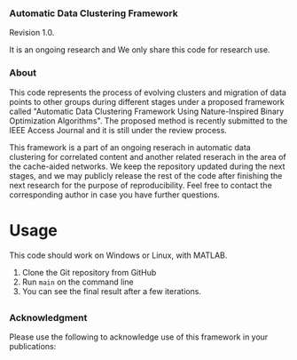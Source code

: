 ### Automatic Data Clustering Framework ###
Revision 1.0. 

It is an ongoing research and We only share this code for research use.

### About ###

This code represents the process of evolving clusters and migration of data points to other groups during different stages under a proposed framework called "Automatic Data Clustering Framework Using Nature-Inspired Binary Optimization Algorithms". The proposed method is recently submitted to the IEEE Access Journal and it is still under the review process.

This framework is a part of an ongoing reserach in automatic data clustering for correlated content and another related reserach in the area of the cache-aided networks.
We keep the repository updated during the next stages, and we may publicly release the rest of the code after finishing the next research for the purpose of reproducibility. Feel free to contact the corresponding author in case you have further questions.

# Usage

This code should work on Windows or Linux, with MATLAB.
1. Clone the Git repository from GitHub
2. Run `main` on the command line
3. You can see the final result after a few iterations. 
## 




### Acknowledgment
Please use the following to acknowledge use of this framework in your publications:
